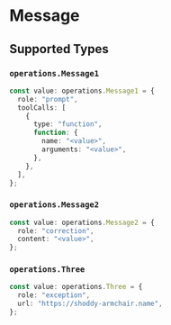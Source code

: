# Message


## Supported Types

### `operations.Message1`

```typescript
const value: operations.Message1 = {
  role: "prompt",
  toolCalls: [
    {
      type: "function",
      function: {
        name: "<value>",
        arguments: "<value>",
      },
    },
  ],
};
```

### `operations.Message2`

```typescript
const value: operations.Message2 = {
  role: "correction",
  content: "<value>",
};
```

### `operations.Three`

```typescript
const value: operations.Three = {
  role: "exception",
  url: "https://shoddy-armchair.name",
};
```


